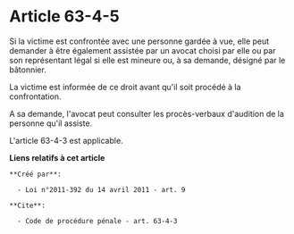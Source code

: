 # Article 63-4-5

Si la victime est confrontée avec une personne gardée à vue, elle peut demander à être également assistée par un avocat
choisi par elle ou par son représentant légal si elle est mineure ou, à sa demande, désigné par le bâtonnier. 

La victime est informée de ce droit avant qu'il soit procédé à la confrontation. 

A sa demande, l'avocat peut consulter les procès-verbaux d'audition de la personne qu'il assiste. 

L'article 63-4-3 est applicable.

**Liens relatifs à cet article**

	**Créé par**:

	  - Loi n°2011-392 du 14 avril 2011 - art. 9

	**Cite**:

	  - Code de procédure pénale - art. 63-4-3
